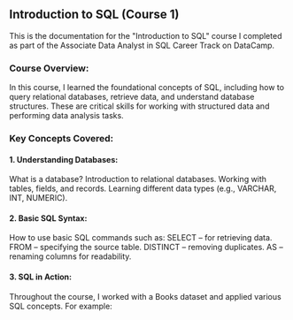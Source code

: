 ## Introduction to SQL (Course 1)
This is the documentation for the "Introduction to SQL" course I completed as part of the Associate Data Analyst in SQL Career Track on DataCamp.

### Course Overview:
In this course, I learned the foundational concepts of SQL, including how to query relational databases, retrieve data, and understand database structures. These are critical skills for working with structured data and performing data analysis tasks.

### Key Concepts Covered:
#### 1. Understanding Databases:
What is a database?
Introduction to relational databases.
Working with tables, fields, and records.
Learning different data types (e.g., VARCHAR, INT, NUMERIC).
#### 2. Basic SQL Syntax:
How to use basic SQL commands such as:
SELECT – for retrieving data.
FROM – specifying the source table.
DISTINCT – removing duplicates.
AS – renaming columns for readability.
#### 3. SQL in Action: 
Throughout the course, I worked with a Books dataset and applied various SQL concepts. For example:
